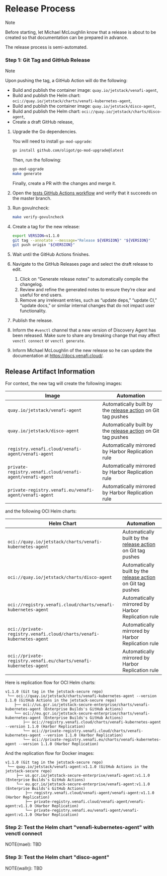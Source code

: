 # Release Process

> [!NOTE]
> Before starting, let Michael McLoughlin know that a release is about to be created so that documentation can be prepared in advance.

The release process is semi-automated.

### Step 1: Git Tag and GitHub Release

> [!NOTE]
>
> Upon pushing the tag, a GitHub Action will do the following:
>
> - Build and publish the container image: `quay.io/jetstack/venafi-agent`,
> - Build and publish the Helm chart: `oci://quay.io/jetstack/charts/venafi-kubernetes-agent`,
> - Build and publish the container image: `quay.io/jetstack/disco-agent`,
> - Build and publish the Helm chart: `oci://quay.io/jetstack/charts/disco-agent`,
> - Create a draft GitHub release,

1. Upgrade the Go dependencies.

   You will need to install `go-mod-upgrade`:

   ```bash
   go install github.com/oligot/go-mod-upgrade@latest
   ```

   Then, run the following:

   ```bash
   go-mod-upgrade
   make generate
   ```

   Finally, create a PR with the changes and merge it.

2. Open the [tests GitHub Actions workflow][tests-workflow]
   and verify that it succeeds on the master branch.

3. Run govulncheck:

   ```bash
   make verify-govulncheck
   ```

4. Create a tag for the new release:

   ```sh
   export VERSION=v1.1.0
   git tag --annotate --message="Release ${VERSION}" "${VERSION}"
   git push origin "${VERSION}"
   ```

5. Wait until the GitHub Actions finishes.

6. Navigate to the GitHub Releases page and select the draft release to edit.

   1. Click on “Generate release notes” to automatically compile the changelog.
   2. Review and refine the generated notes to ensure they’re clear and useful
      for end users.
   3. Remove any irrelevant entries, such as “update deps,” “update CI,” “update
      docs,” or similar internal changes that do not impact user functionality.

7. Publish the release.

8. Inform the `#venctl` channel that a new version of Discovery Agent has been
   released. Make sure to share any breaking change that may affect `venctl connect`
   or `venctl generate`.

9. Inform Michael McLoughlin of the new release so he can update the
   documentation at <https://docs.venafi.cloud/>.

[tests-workflow]: https://github.com/jetstack/jetstack-secure/actions/workflows/tests.yaml?query=branch%3Amaster

## Release Artifact Information

For context, the new tag will create the following images:

| Image                                                     | Automation                                                                                   |
| --------------------------------------------------------- | -------------------------------------------------------------------------------------------- |
| `quay.io/jetstack/venafi-agent`                           | Automatically built by the [release action](.github/workflows/release.yml) on Git tag pushes |
| `quay.io/jetstack/disco-agent`                            | Automatically built by the [release action](.github/workflows/release.yml) on Git tag pushes |
| `registry.venafi.cloud/venafi-agent/venafi-agent`         | Automatically mirrored by Harbor Replication rule                                            |
| `private-registry.venafi.cloud/venafi-agent/venafi-agent` | Automatically mirrored by Harbor Replication rule                                            |
| `private-registry.venafi.eu/venafi-agent/venafi-agent`    | Automatically mirrored by Harbor Replication rule                                            |

and the following OCI Helm charts:

| Helm Chart                                                           | Automation                                                                                   |
| -------------------------------------------------------------------- | -------------------------------------------------------------------------------------------- |
| `oci://quay.io/jetstack/charts/venafi-kubernetes-agent`              | Automatically built by the [release action](.github/workflows/release.yml) on Git tag pushes |
| `oci://quay.io/jetstack/charts/disco-agent`                          | Automatically built by the [release action](.github/workflows/release.yml) on Git tag pushes |
| `oci://registry.venafi.cloud/charts/venafi-kubernetes-agent`         | Automatically mirrored by Harbor Replication rule                                            |
| `oci://private-registry.venafi.cloud/charts/venafi-kubernetes-agent` | Automatically mirrored by Harbor Replication rule                                            |
| `oci://private-registry.venafi.eu/charts/venafi-kubernetes-agent`    | Automatically mirrored by Harbor Replication rule                                            |

Here is replication flow for OCI Helm charts:

```text
v1.1.0 (Git tag in the jetstack-secure repo)
 └── oci://quay.io/jetstack/charts/venafi-kubernetes-agent --version 1.1.0 (GitHub Actions in the jetstack-secure repo)
    ├── oci://us.gcr.io/jetstack-secure-enterprise/charts/venafi-kubernetes-agent (Enterprise Builds's GitHub Actions)
    └── oci://eu.gcr.io/jetstack-secure-enterprise/charts/venafi-kubernetes-agent (Enterprise Builds's GitHub Actions)
        ├── oci://registry.venafi.cloud/charts/venafi-kubernetes-agent --version 1.1.0 (Harbor Replication)
        └── oci://private-registry.venafi.cloud/charts/venafi-kubernetes-agent --version 1.1.0 (Harbor Replication)
        └── oci://private-registry.venafi.eu/charts/venafi-kubernetes-agent --version 1.1.0 (Harbor Replication)
```

And the replication flow for Docker images:

```text
v1.1.0 (Git tag in the jetstack-secure repo)
 └── quay.io/jetstack/venafi-agent:v1.1.0 (GitHub Actions in the jetstack-secure repo)
     ├── us.gcr.io/jetstack-secure-enterprise/venafi-agent:v1.1.0 (Enterprise Builds's GitHub Actions)
     └── eu.gcr.io/jetstack-secure-enterprise/venafi-agent:v1.1.0 (Enterprise Builds's GitHub Actions)
         ├── registry.venafi.cloud/venafi-agent/venafi-agent:v1.1.0 (Harbor Replication)
         ├── private-registry.venafi.cloud/venafi-agent/venafi-agent:v1.1.0 (Harbor Replication)
         └── private-registry.venafi.eu/venafi-agent/venafi-agent:v1.1.0 (Harbor Replication)
```

[public-img-and-chart-replication.tf]: https://gitlab.com/venafi/vaas/delivery/harbor/-/blob/3d114f54092eb44a1deb0edc7c4e8a2d4f855aa2/public-registry/module/subsystems/tlspk/replication.tf
[private-img-and-chart-replication.tf]: https://gitlab.com/venafi/vaas/delivery/harbor/-/blob/3d114f54092eb44a1deb0edc7c4e8a2d4f855aa2/private-registry/module/subsystems/tlspk/replication.tf
[release_enterprise_builds.yaml]: https://github.com/jetstack/enterprise-builds/actions/workflows/release_enterprise_builds.yaml

### Step 2: Test the Helm chart "venafi-kubernetes-agent" with venctl connect

NOTE(mael): TBD

### Step 3: Test the Helm chart "disco-agent"

NOTE(wallrj): TBD
